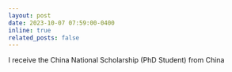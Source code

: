 ```yaml
---
layout: post
date: 2023-10-07 07:59:00-0400
inline: true
related_posts: false
---
```

I receive the China National Scholarship (PhD Student) from China
